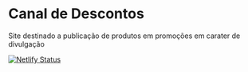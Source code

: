 # Canal de Descontos

Site destinado a publicação de produtos em promoções em carater de divulgação

[![Netlify Status](https://api.netlify.com/api/v1/badges/a129e7cc-78f9-40cb-abad-67f0affc0bd4/deploy-status)](https://app.netlify.com/sites/friendly-pasteur-e38275/deploys)
